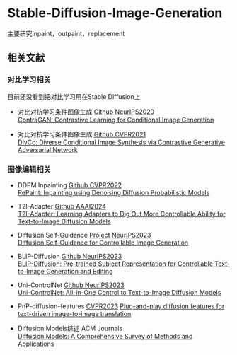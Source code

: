 # Stable-Diffusion-Image-Generation
主要研究inpaint，outpaint，replacement
## 相关文献
### 对比学习相关
目前还没看到把对比学习用在Stable Diffusion上
- 对比对抗学习条件图像生成 [Github NeurIPS2020](https://github.com/POSTECH-CVLab/PyTorch-StudioGAN)  
[ContraGAN: Contrastive Learning for Conditional Image Generation](https://proceedings.neurips.cc/paper/2020/file/f490c742cd8318b8ee6dca10af2a163f-Paper.pdf)  

- 对比对抗学习条件图像生成 [Github CVPR2021](https://github.com/ruiliu-ai/DivCo)  
[DivCo: Diverse Conditional Image Synthesis via Contrastive Generative Adversarial Network](https://openaccess.thecvf.com/content/CVPR2021/papers/Liu_DivCo_Diverse_Conditional_Image_Synthesis_via_Contrastive_Generative_Adversarial_Network_CVPR_2021_paper.pdf)

### 图像编辑相关
- DDPM Inpainting [Github CVPR2022](https://github.com/andreas128/RePaint)  
[RePaint: Inpainting using Denoising Diffusion Probabilistic Models](https://openaccess.thecvf.com/content/CVPR2022/papers/Lugmayr_RePaint_Inpainting_Using_Denoising_Diffusion_Probabilistic_Models_CVPR_2022_paper.pdf)

- T2I-Adapter [Github AAAI2024](https://ojs.aaai.org/index.php/AAAI/article/view/28226)  
[T2I-Adapter: Learning Adapters to Dig Out More Controllable Ability for Text-to-Image Diffusion Models](https://github.com/TencentARC/T2I-Adapter)

- Diffusion Self-Guidance [Project NeurIPS2023](https://dave.ml/selfguidance/)  
[Diffusion Self-Guidance for Controllable Image Generation](https://proceedings.neurips.cc/paper_files/paper/2023/hash/3469b211b829b39d2b0cfd3b880a869c-Abstract-Conference.html)


- BLIP-Diffusion [Github NeurIPS2023](https://github.com/salesforce/LAVIS/tree/main/projects/blip-diffusion)    
[BLIP-Diffusion: Pre-trained Subject Representation for Controllable Text-to-Image Generation and Editing](https://proceedings.neurips.cc/paper_files/paper/2023/hash/602e1a5de9c47df34cae39353a7f5bb1-Abstract-Conference.html)

- Uni-ControlNet [Github NeurIPS2023](https://github.com/ShihaoZhaoZSH/Uni-ControlNet)  
[Uni-ControlNet: All-in-One Control to Text-to-Image Diffusion Models](https://proceedings.neurips.cc/paper_files/paper/2023/hash/2468f84a13ff8bb6767a67518fb596eb-Abstract-Conference.html)

- PnP-diffusion-features [CVPR2023](https://pnp-diffusion.github.io/)
[Plug-and-play diffusion features for text-driven image-to-image translation](https://openaccess.thecvf.com/content/CVPR2023/html/Tumanyan_Plug-and-Play_Diffusion_Features_for_Text-Driven_Image-to-Image_Translation_CVPR_2023_paper.html)

- Diffusion Models综述 ACM Journals    
[Diffusion Models: A Comprehensive Survey of Methods and Applications](https://dl.acm.org/doi/full/10.1145/3626235?casa_token=1h3b6MvPrhAAAAAA%3AtRsfu8YR2s1kLVdI_AfXKJuVt8w0H6vX_IpRJ01_TAyqHK6iJoqjOEj3r7xTsbqsb7SvQHvpnVPv)

